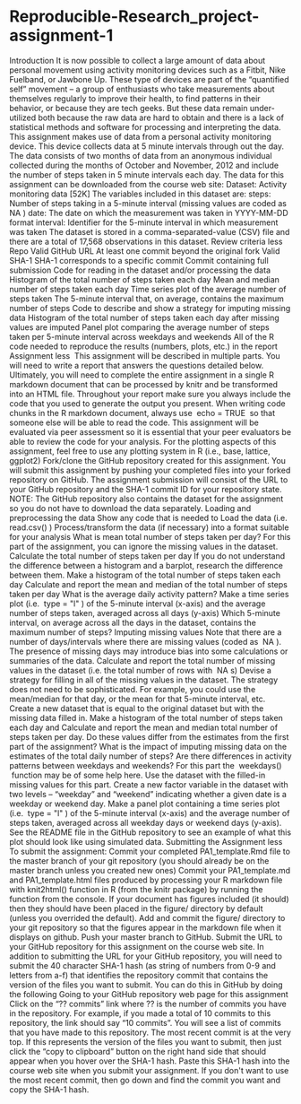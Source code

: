 # Reproducible-Research_project-assignment-1
Introduction
It is now possible to collect a large amount of data about personal movement using activity monitoring devices such as a Fitbit, Nike Fuelband, or Jawbone Up. These type of devices are part of the “quantified self” movement – a group of enthusiasts who take measurements about themselves regularly to improve their health, to find patterns in their behavior, or because they are tech geeks. But these data remain under-utilized both because the raw data are hard to obtain and there is a lack of statistical methods and software for processing and interpreting the data.
This assignment makes use of data from a personal activity monitoring device. This device collects data at 5 minute intervals through out the day. The data consists of two months of data from an anonymous individual collected during the months of October and November, 2012 and include the number of steps taken in 5 minute intervals each day.
The data for this assignment can be downloaded from the course web site:
Dataset: Activity monitoring data [52K]
The variables included in this dataset are:
steps: Number of steps taking in a 5-minute interval (missing values are coded as 
NA
)
date: The date on which the measurement was taken in YYYY-MM-DD format
interval: Identifier for the 5-minute interval in which measurement was taken
The dataset is stored in a comma-separated-value (CSV) file and there are a total of 17,568 observations in this dataset.
Review criteria
less 
Repo
Valid GitHub URL 
At least one commit beyond the original fork
Valid SHA-1
SHA-1 corresponds to a specific commit
Commit containing full submission
Code for reading in the dataset and/or processing the data
Histogram of the total number of steps taken each day
Mean and median number of steps taken each day
Time series plot of the average number of steps taken
The 5-minute interval that, on average, contains the maximum number of steps
Code to describe and show a strategy for imputing missing data
Histogram of the total number of steps taken each day after missing values are imputed
Panel plot comparing the average number of steps taken per 5-minute interval across weekdays and weekends
All of the R code needed to reproduce the results (numbers, plots, etc.) in the report
Assignment
less 
This assignment will be described in multiple parts. You will need to write a report that answers the questions detailed below. Ultimately, you will need to complete the entire assignment in a single R markdown document that can be processed by knitr and be transformed into an HTML file.
Throughout your report make sure you always include the code that you used to generate the output you present. When writing code chunks in the R markdown document, always use 
echo = TRUE
 so that someone else will be able to read the code. This assignment will be evaluated via peer assessment so it is essential that your peer evaluators be able to review the code for your analysis.
For the plotting aspects of this assignment, feel free to use any plotting system in R (i.e., base, lattice, ggplot2)
Fork/clone the GitHub repository created for this assignment. You will submit this assignment by pushing your completed files into your forked repository on GitHub. The assignment submission will consist of the URL to your GitHub repository and the SHA-1 commit ID for your repository state.
NOTE: The GitHub repository also contains the dataset for the assignment so you do not have to download the data separately.
Loading and preprocessing the data
Show any code that is needed to
Load the data (i.e. 
read.csv()
)
Process/transform the data (if necessary) into a format suitable for your analysis
What is mean total number of steps taken per day?
For this part of the assignment, you can ignore the missing values in the dataset.
Calculate the total number of steps taken per day
If you do not understand the difference between a histogram and a barplot, research the difference between them. Make a histogram of the total number of steps taken each day
Calculate and report the mean and median of the total number of steps taken per day
What is the average daily activity pattern?
Make a time series plot (i.e. 
type = "l"
) of the 5-minute interval (x-axis) and the average number of steps taken, averaged across all days (y-axis)
Which 5-minute interval, on average across all the days in the dataset, contains the maximum number of steps?
Imputing missing values
Note that there are a number of days/intervals where there are missing values (coded as 
NA
). The presence of missing days may introduce bias into some calculations or summaries of the data.
Calculate and report the total number of missing values in the dataset (i.e. the total number of rows with 
NA
s)
Devise a strategy for filling in all of the missing values in the dataset. The strategy does not need to be sophisticated. For example, you could use the mean/median for that day, or the mean for that 5-minute interval, etc.
Create a new dataset that is equal to the original dataset but with the missing data filled in.
Make a histogram of the total number of steps taken each day and Calculate and report the mean and median total number of steps taken per day. Do these values differ from the estimates from the first part of the assignment? What is the impact of imputing missing data on the estimates of the total daily number of steps?
Are there differences in activity patterns between weekdays and weekends?
For this part the 
weekdays()
 function may be of some help here. Use the dataset with the filled-in missing values for this part.
Create a new factor variable in the dataset with two levels – “weekday” and “weekend” indicating whether a given date is a weekday or weekend day.
Make a panel plot containing a time series plot (i.e. 
type = "l"
) of the 5-minute interval (x-axis) and the average number of steps taken, averaged across all weekday days or weekend days (y-axis). See the README file in the GitHub repository to see an example of what this plot should look like using simulated data.
Submitting the Assignment
less 
To submit the assignment:
Commit your completed 
PA1_template.Rmd
file to the 
master
branch of your git repository (you should already be on the 
master
branch unless you created new ones)
Commit your PA1_template.md and PA1_template.html files produced by processing your R markdown file with knit2html() function in R (from the knitr package) by running the function from the console.
If your document has figures included (it should) then they should have been placed in the figure/ directory by default (unless you overrided the default). Add and commit the figure/ directory to your git repository so that the figures appear in the markdown file when it displays on github.
Push your 
master
branch to GitHub.
Submit the URL to your GitHub repository for this assignment on the course web site.
In addition to submitting the URL for your GitHub repository, you will need to submit the 40 character SHA-1 hash (as string of numbers from 0-9 and letters from a-f) that identifies the repository commit that contains the version of the files you want to submit. You can do this in GitHub by doing the following
Going to your GitHub repository web page for this assignment
Click on the “?? commits” link where ?? is the number of commits you have in the repository. For example, if you made a total of 10 commits to this repository, the link should say “10 commits”.
You will see a list of commits that you have made to this repository. The most recent commit is at the very top. If this represents the version of the files you want to submit, then just click the “copy to clipboard” button on the right hand side that should appear when you hover over the SHA-1 hash. Paste this SHA-1 hash into the course web site when you submit your assignment. If you don't want to use the most recent commit, then go down and find the commit you want and copy the SHA-1 hash.
